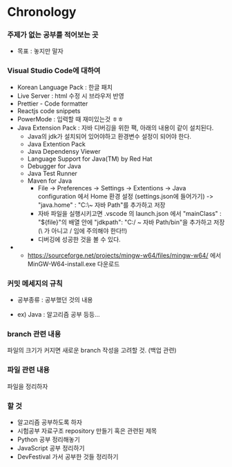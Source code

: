# Chronology

### 주제가 없는 공부를 적어보는 곳
* 목표 : 놓지만 말자

### Visual Studio Code에 대하여
* Korean Language Pack : 한글 패치
* Live Server : html 수정 시 브라우저 반영
* Prettier - Code formatter
* Reactjs code snippets
* PowerMode : 입력할 때 재미있는것 ㅎㅎ
* Java Extension Pack : 자바 디버깅을 위한 팩, 아래의 내용이 같이 설치된다.
    - Java의 jdk가 설치되어 있어야하고 환경변수 설정이 되어야 한다.
    - Java Extention Pack
    - Java Dependensy Viewer
    - Language Support for Java(TM) by Red Hat
    - Debugger for Java
    - Java Test Runner
    - Maven for Java
        * File -> Preferences -> Settings -> Extentions -> Java configuration 에서 Home 환경 설정 (settings.json에 들어가기) -> "java.home" : "C:\\~ 자바 Path"를 추가하고 저장
        * 자바 파일을 실행시키고면 .vscode 의 launch.json 에서 "mainClass" : "${file}"의 배열 안에 "jdkpath": "C:/ ~ 자바 Path/bin"을 추가하고 저장 (\ 가 아니고 / 임에 주의해야 한다!!)
        * 디버깅에 성공한 것을 볼 수 있다.
* 
    * https://sourceforge.net/projects/mingw-w64/files/mingw-w64/ 에서 MinGW-W64-install.exe 다운로드
    

### 커밋 메세지의 규칙
* 공부종류 : 공부했던 것의 내용
 - ex) Java : 알고리즘 공부 등등...

### branch 관련 내용
파일의 크기가 커지면 새로운 branch 작성을 고려할 것. (백업 관련)

### 파일 관련 내용
파일을 정리하자

### 할 것
* 알고리즘 공부하도록 하자
* 시험공부 자료구조 repository 만들기 혹은 관련된 제목
* Python 공부 정리해놓기
* JavaScript 공부 정리하기
* DevFestival 가서 공부한 것들 정리하기